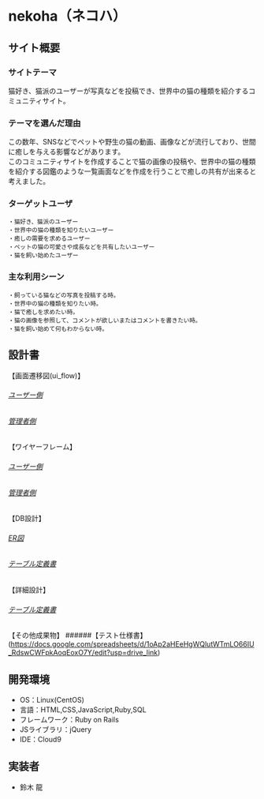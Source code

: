 # nekoha（ネコハ）

## サイト概要
### サイトテーマ
猫好き、猫派のユーザーが写真などを投稿でき、世界中の猫の種類を紹介するコミュニティサイト。

### テーマを選んだ理由
この数年、SNSなどでペットや野生の猫の動画、画像などが流行しており、世間に癒しを与える影響などがあります。<br>
このコミュニティサイトを作成することで猫の画像の投稿や、世界中の猫の種類を紹介する図鑑のような一覧画面などを作成を行うことで癒しの共有が出来ると考えました。

### ターゲットユーザ
```
・猫好き、猫派のユーザー
・世界中の猫の種類を知りたいユーザー
・癒しの需要を求めるユーザー
・ペットの猫の可愛さや成長などを共有したいユーザー
・猫を飼い始めたユーザー
```

### 主な利用シーン
```
・飼っている猫などの写真を投稿する時。
・世界中の猫の種類を知りたい時。
・猫で癒しを求めたい時。
・猫の画像を参照して、コメントが欲しいまたはコメントを書きたい時。
・猫を飼い始めて何もわからない時。
```
## 設計書

【画面遷移図(ui_flow)】
###### [ユーザー側](https://drive.google.com/file/d/1UbEjQPl6BTtfMiQIARHY1Dd6Vu1dA-U8/view?usp=drive_link)
###### [管理者側](https://drive.google.com/file/d/1YKGA41hfDwRL1xXUdvY-pz1Zn2m3pN9p/view?usp=drive_link)

【ワイヤーフレーム】
###### [ユーザー側](https://drive.google.com/file/d/1y2VzQenV3vgg3B_F2cO2BTXG7NnGRzW8/view?usp=drive_link)
###### [管理者側](https://drive.google.com/file/d/1mCA5hD01jAKqCV4fds-ka3RHnLdXynOm/view?usp=drive_link)

【DB設計】
###### [ER図](https://drive.google.com/file/d/1PnB3TJOWJ0I6KpLOovthA_nLkNfaqNp0/view?usp=drive_link)
###### [テーブル定義書](https://docs.google.com/spreadsheets/d/1F3mhfaVeLQN8beI9UKOpV8LLzSn8yx1vS2IitjarGuo/edit?usp=drive_link)

【詳細設計】
###### [テーブル定義書](https://docs.google.com/spreadsheets/d/1I4gKTA0DCQ25H2u4z6ZfsPtTzjxlvYky1MAg-gqhJOI/edit?usp=drive_link)

【その他成果物】
######【テスト仕様書】(https://docs.google.com/spreadsheets/d/1oAp2aHEeHgWQlutWTmLO66IU_RdswCWFpkAoqEoxO7Y/edit?usp=drive_link)

## 開発環境
- OS：Linux(CentOS)
- 言語：HTML,CSS,JavaScript,Ruby,SQL
- フレームワーク：Ruby on Rails
- JSライブラリ：jQuery
- IDE：Cloud9

## 実装者
- 鈴木 龍